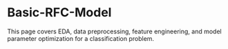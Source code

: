 # Basic-RFC-Model
This page covers EDA, data preprocessing, feature engineering, and model parameter optimization for a classification problem.
